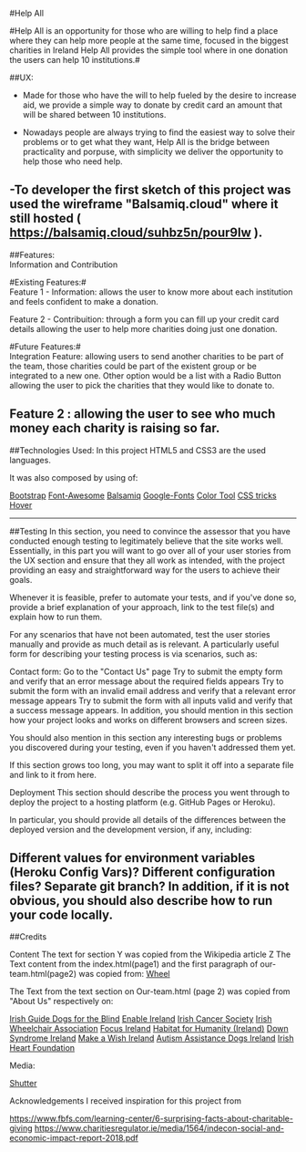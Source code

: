 #Help All
 
 #Help All is an opportunity for those who are willing  to help find a place where they can help more people at the same time, focused  in the biggest  charities  in Ireland Help All provides the simple tool where in one donation the users can help 10 institutions.#


##UX:
- Made for those who have the will to help fueled by the desire to increase aid, we provide a simple way to donate by credit card an amount that will be shared between  10 institutions. 

- Nowadays  people are always trying  to find the easiest  way to solve their problems or to get what they want, Help All is the bridge between practicality and porpuse, with simplicity we deliver the opportunity to help those who need help.

-To developer the first sketch of this project was used the wireframe "Balsamiq.cloud" where it still hosted ( https://balsamiq.cloud/suhbz5n/pour9lw ).
---------------------------------------------------------------------------------------
##Features:  
Information and Contribution 

#Existing Features:#  
Feature 1 - Information: allows the user to know more about each institution  and feels confident to make a donation.

Feature 2 - Contribuition: through a form you can fill up your credit card details allowing  the user to help more charities doing just one donation. 

#Future Features:#  
 Integration Feature: allowing users to send another charities to be part of the team, those charities could be part of the existent group or be integrated to a new one. Other option would be a list with a Radio Button allowing the user to pick the charities that they would like to donate to.
 
 Feature 2 : allowing the user to see who much money each charity  is raising  so far. 
----------------------------------------------------------------------------------------
##Technologies Used:
 In this project HTML5 and CSS3 are the used languages.

 It was also composed by using of:

[Bootstrap](https://getbootstrap.com/) 
[Font-Awesome](https://fontawesome.com/) 
[Balsamiq](https://balsamiq.cloud/)
[Google-Fonts](https://fonts.google.com/)
[Color Tool](https://material.io/) 
[CSS tricks](https://css-tricks.com/)
[Hover](https://ianlunn.github.io/) 


----------------------------------------------------------------------------------------
##Testing
In this section, you need to convince the assessor that you have conducted enough testing to legitimately believe that the site works well. Essentially, in this part you will want to go over all of your user stories from the UX section and ensure that they all work as intended, with the project providing an easy and straightforward way for the users to achieve their goals.

Whenever it is feasible, prefer to automate your tests, and if you've done so, provide a brief explanation of your approach, link to the test file(s) and explain how to run them.

For any scenarios that have not been automated, test the user stories manually and provide as much detail as is relevant. A particularly useful form for describing your testing process is via scenarios, such as:

Contact form:
Go to the "Contact Us" page
Try to submit the empty form and verify that an error message about the required fields appears
Try to submit the form with an invalid email address and verify that a relevant error message appears
Try to submit the form with all inputs valid and verify that a success message appears.
In addition, you should mention in this section how your project looks and works on different browsers and screen sizes.

You should also mention in this section any interesting bugs or problems you discovered during your testing, even if you haven't addressed them yet.

If this section grows too long, you may want to split it off into a separate file and link to it from here.

Deployment
This section should describe the process you went through to deploy the project to a hosting platform (e.g. GitHub Pages or Heroku).

In particular, you should provide all details of the differences between the deployed version and the development version, if any, including:

Different values for environment variables (Heroku Config Vars)?
Different configuration files?
Separate git branch?
In addition, if it is not obvious, you should also describe how to run your code locally.
---------------------------------------------------------------------------------
##Credits

Content
The text for section Y was copied from the Wikipedia article Z
The Text content from the index.html(page1) and the first paragraph of our-team.html(page2) was copied from:
[Wheel](https://www.wheel.ie/policy-and-research/about-our-sector)



The Text from the text section on Our-team.html (page 2) was copied from "About Us" respectively on:

[Irish Guide Dogs for the Blind](https://guidedogs.ie/)
[Enable Ireland](https://www.enableireland.ie/)
[Irish Cancer Society](https://www.cancer.ie/)
[Irish Wheelchair Association](https://www.iwa.ie/)
[Focus Ireland](https://www.focusireland.ie/)
[Habitat for Humanity (Ireland)](https://www.habitatireland.ie/)
[Down Syndrome Ireland](https://downsyndrome.ie/)
[Make a Wish Ireland](https://www.makeawish.ie/)
[Autism Assistance Dogs Ireland](https://www.autismassistancedogsireland.ie/)
[Irish Heart Foundation](https://irishheart.ie/)

Media:

[Shutter](https://www.shutterstock.com/)

Acknowledgements
I received inspiration for this project from 

https://www.fbfs.com/learning-center/6-surprising-facts-about-charitable-giving
https://www.charitiesregulator.ie/media/1564/indecon-social-and-economic-impact-report-2018.pdf
